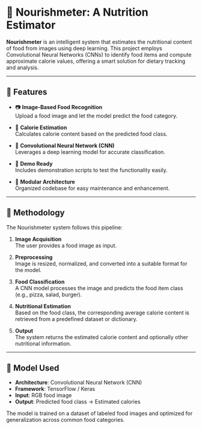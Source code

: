 # 🥗 Nourishmeter: A Nutrition Estimator

**Nourishmeter** is an intelligent system that estimates the nutritional content of food from images using deep learning. This project employs Convolutional Neural Networks (CNNs) to identify food items and compute approximate calorie values, offering a smart solution for dietary tracking and analysis.

---

## 🚀 Features

- 📷 **Image-Based Food Recognition**  
  Upload a food image and let the model predict the food category.

- 🔢 **Calorie Estimation**  
  Calculates calorie content based on the predicted food class.

- 🧠 **Convolutional Neural Network (CNN)**  
  Leverages a deep learning model for accurate classification.

- 🧪 **Demo Ready**  
  Includes demonstration scripts to test the functionality easily.

- 🔌 **Modular Architecture**  
  Organized codebase for easy maintenance and enhancement.

---

## 🧠 Methodology

The Nourishmeter system follows this pipeline:

1. **Image Acquisition**  
   The user provides a food image as input.

2. **Preprocessing**  
   Image is resized, normalized, and converted into a suitable format for the model.

3. **Food Classification**  
   A CNN model processes the image and predicts the food item class (e.g., pizza, salad, burger).

4. **Nutritional Estimation**  
   Based on the food class, the corresponding average calorie content is retrieved from a predefined dataset or dictionary.

5. **Output**  
   The system returns the estimated calorie content and optionally other nutritional information.

---


## 🧰 Model Used

- **Architecture**: Convolutional Neural Network (CNN)  
- **Framework**: TensorFlow / Keras  
- **Input**: RGB food image  
- **Output**: Predicted food class → Estimated calories  

The model is trained on a dataset of labeled food images and optimized for generalization across common food categories.

